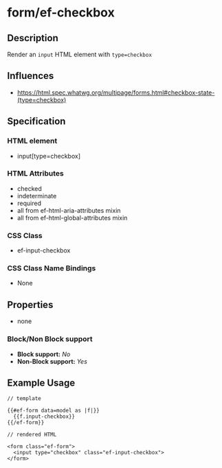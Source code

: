 # form/ef-checkbox

## Description

Render an `input` HTML element with `type=checkbox`



## Influences

* https://html.spec.whatwg.org/multipage/forms.html#checkbox-state-(type=checkbox)


## Specification

### HTML element

* input[type=checkbox]


### HTML Attributes

* checked
* indeterminate
* required
* all from ef-html-aria-attributes mixin
* all from ef-html-global-attributes mixin


### CSS Class

* ef-input-checkbox


### CSS Class Name Bindings

* None


## Properties

* none



### Block/Non Block support

* **Block support:** *No*
* **Non-Block support:** *Yes*


## Example Usage

```
// template

{{#ef-form data=model as |f|}}
  {{f.input-checkbox}}
{{/ef-form}}

// rendered HTML

<form class="ef-form">
  <input type="checkbox" class="ef-input-checkbox">
</form>
```
